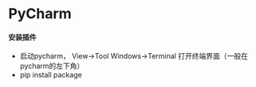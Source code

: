 # PyCharm

#### 安装插件
* 启动pycharm， View->Tool Windows->Terminal 打开终端界面（一般在pycharm的左下角）
* pip install package